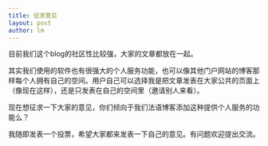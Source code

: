 ```yaml
---
title: 征求意见 
layout: post
author: lm
---
```

<p>目前我们这个blog的社区性比较强，大家的文章都放在一起。</p>
<p>其实我们使用的软件也有很强大的个人服务功能，也可以像其他门户网站的博客那样每个人拥有自己的空间。用户自己可以选择我是把文章发表在大家公共的页面上（像现在这样），还是只发表在自己的空间里（邀请别人来看）。</p>
<p>现在想征求一下大家的意见，你们倾向于我们法语博客添加这种提供个人服务的功能么？</p>
<p>我随即发表一个投票，希望大家都来发表一下自己的意见。有问题欢迎提出交流。</p>
